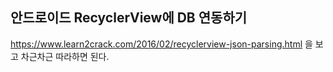 ## 안드로이드 RecyclerView에 DB 연동하기

https://www.learn2crack.com/2016/02/recyclerview-json-parsing.html 을 보고 차근차근 따라하면 된다.
